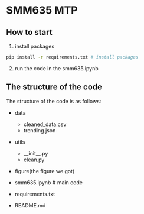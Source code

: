 # SMM635 MTP
## How to start
1. install packages
```bash
pip install -r requirements.txt # install packages
```
2. run the code in the smm635.ipynb


## The structure of the code
The structure of the code is as follows:
- data
  - cleaned_data.csv
  - trending.json

- utils
  - \_\_init\_\_.py
  - clean.py
- figure(the figure we got)
- smm635.ipynb # main code
- requirements.txt
- README.md

